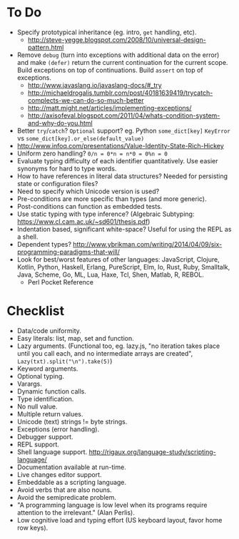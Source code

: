 # To Do #

- Specify prototypical inheritance (eg. intro, `get` handling, etc).
  - http://steve-yegge.blogspot.com/2008/10/universal-design-pattern.html
- Remove `debug` (turn into exceptions with additional data on the error) and make `(defer)` return the current continuation for the current scope. Build exceptions on top of continuations. Build `assert` on top of exceptions.
  - http://www.javaslang.io/javaslang-docs/#_try
  - http://michaeldrogalis.tumblr.com/post/40181639419/trycatch-complects-we-can-do-so-much-better
  - http://matt.might.net/articles/implementing-exceptions/
  - http://axisofeval.blogspot.com/2011/04/whats-condition-system-and-why-do-you.html
- Better `try`/`catch`? `Optional` support? eg. Python `some_dict[key]` `KeyError` vs `some_dict[key].or_else(default_value)`
- http://www.infoq.com/presentations/Value-Identity-State-Rich-Hickey
- Uniform zero handling? `0/n = 0*n = n*0 = 0%n = 0`
- Evaluate typing difficulty of each identifier quantitatively. Use easier synonyms for hard to type words.
- How to have references in literal data structures? Needed for persisting state or configuration files?
- Need to specify which Unicode version is used?
- Pre-conditions are more specific than types (and more generic).
- Post-conditions can function as embedded tests.
- Use static typing with type inference? (Algebraic Subtyping: https://www.cl.cam.ac.uk/~sd601/thesis.pdf)
- Indentation based, significant white-space? Useful for using the REPL as a shell.
- Dependent types? http://www.ybrikman.com/writing/2014/04/09/six-programming-paradigms-that-will/
- Look for best/worst features of other languages: JavaScript, Clojure, Kotlin, Python, Haskell, Erlang, PureScript, Elm, Io, Rust, Ruby, Smalltalk, Java, Scheme, Go, ML, Lua, Haxe, Tcl, Shen, Matlab, R, REBOL.
  - Perl Pocket Reference

# Checklist #

- Data/code uniformity.
- Easy literals: list, map, set and function.
- Lazy arguments. (Functional too, eg. lazy.js, "no iteration takes place until you call each, and no intermediate arrays are created", `Lazy(txt).split("\n").take(5)`)
- Keyword arguments.
- Optional typing.
- Varargs.
- Dynamic function calls.
- Type identification.
- No null value.
- Multiple return values.
- Unicode (text) strings != byte strings.
- Exceptions (error handling).
- Debugger support.
- REPL support.
- Shell language support. http://rigaux.org/language-study/scripting-language/
- Documentation available at run-time.
- Live changes editor support.
- Embeddable as a scripting language.
- Avoid verbs that are also nouns.
- Avoid the semipredicate problem.
- "A programming language is low level when its programs require attention to the irrelevant." (Alan Perlis).
- Low cognitive load and typing effort (US keyboard layout, favor home row keys).
